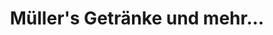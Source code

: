 ---
title: "Müller's Getränke und mehr..."
url: /erfurt/muellers-getraenke-und-mehr/
shop: Getränke
---